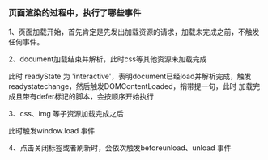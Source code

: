 ### 页面渲染的过程中，执行了哪些事件

1、页面加载开始，首先肯定是先发出加载资源的请求，加载未完成之前，不触发任何事件。

2、document加载结束并解析，此时css等其他资源未加载完成

此时 readyState 为 'interactive'，表明document已经load并解析完成，触发readystatechange，然后触发DOMContentLoaded，捎带提一句，此时
加载完成且带有defer标记的脚本，会按顺序开始执行

3、css、img 等子资源加载完成之后

此时触发window.load 事件

4、点击关闭标签或者刷新时，会依次触发beforeunload、unload 事件

